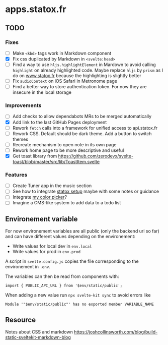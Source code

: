 # apps.statox.fr

## TODO

### Fixes

-   [ ] Make `<kbd>` tags work in Markdown component
-   [x] Fix css duplicated by Markdown in `<svelte:head>`
-   [ ] Find a way to use `hljs.highlightElement` in Mardown to avoid calling `highlight` on already highlighted code. Maybe replace `hljs` by `prism` as I do on www.statox.fr because the highlighting is slightly better
-   [ ] Fix `audioContext` on iOS Safari in Metronome page
-   [ ] Find a better way to store authentication token. For now they are insecure in the local storage

### Improvements

-   [ ] Add checks to allow dependabots MRs to be merged automatically
-   [x] Add link to the last GitHub Pages deployment
-   [ ] Rework `fetch` calls into a framework for unified access to api.statox.fr
-   [ ] Rework CSS. Default should be dark theme. Add a button to switch themes
-   [ ] Recreate mechanism to open note in its own page
-   [ ] Rework home page to be more descriptive and useful
-   [x] Get toast library from https://github.com/zerodevx/svelte-toast/blob/master/src/lib/ToastItem.svelte

### Features

-   [ ] Create Tuner app in the music section
-   [ ] See how to integrate [statox setup](https://github.com/statox/setup) maybe with some notes or guidance
-   [ ] Integrate [my color picker](https://statox.github.io/color-picker/)?
-   [ ] Imagine a CMS-like system to add data to a todo list

## Environement variable

For now environement variables are all public (only the backend url so far) and can have different values depending on the environement:

-   Write values for local dev in `env.local`
-   Write values for prod in `env.prod`

A script in `svelte.config.js` copies the file corresponding to the environement in `.env`.

The variables can then be read from components with:

```
import { PUBLIC_API_URL } from '$env/static/public';
```

When adding a new value run `npx svelte-kit sync` to avoid errors like

```error
Module '"$env/static/public"' has no exported member VARIABLE_NAME
```

## Resource

Notes about CSS and markdown
https://joshcollinsworth.com/blog/build-static-sveltekit-markdown-blog
